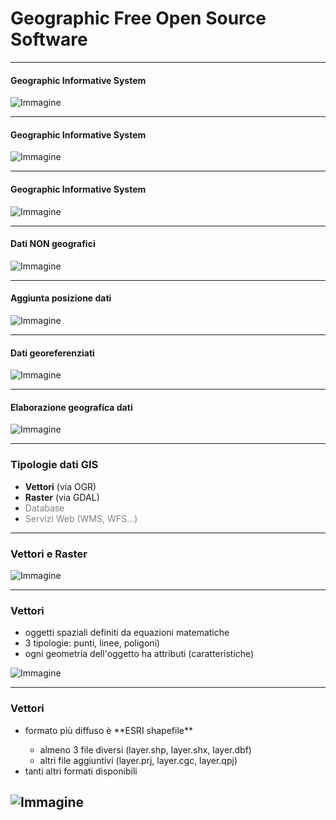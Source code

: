 # Geographic Free Open Source Software

---

#### Geographic Informative System


![Immagine](assets/gis1.png)

---

#### Geographic Informative System


![Immagine](assets/gis2.png)

---

#### Geographic Informative System


![Immagine](assets/gis3.png)

---

#### Dati NON geografici


![Immagine](assets/gis4.png)

---

#### Aggiunta posizione dati


![Immagine](assets/gis5.png)

---

#### Dati georeferenziati


![Immagine](assets/gis6.png)

---

#### Elaborazione geografica dati


![Immagine](assets/gis7.png)

---

### Tipologie dati GIS

* **Vettori** (via OGR)
* **Raster** (via GDAL)
* <span style="color:gray">Database</span>
* <span style="color:gray">Servizi Web (WMS, WFS...)</span>

---

### Vettori e Raster

![Immagine](assets/vecrast.png)

---

### Vettori

* oggetti spaziali definiti da equazioni matematiche <!-- .element: class="fragment" data-fragment-index="1" -->
* 3 tipologie: punti, linee, poligoni) <!-- .element: class="fragment" data-fragment-index="2" -->
* ogni geometria dell'oggetto ha attributi (caratteristiche) <!-- .element: class="fragment" data-fragment-index="3" -->

![Immagine](assets/vec.png) <!-- .element: class="fragment" data-fragment-index="4" style="height:65%;width:65%;"-->

---

### Vettori

<ul>
    <li class="fragment">formato più diffuso è **ESRI shapefile**</li>
        <ul>
        <li class="fragment">  almeno 3 file diversi (layer.shp, layer.shx, layer.dbf) </li>
        <li class="fragment">altri file aggiuntivi (layer.prj, layer.cgc, layer.qpj) </li>
        </ul>
    <li class="fragment">tanti altri formati disponibili </li>
</ul>

![Immagine](assets/vec.png) <!-- .element: class="fragment" data-fragment-index="5" style="height:65%;width:65%;"-->
---




























